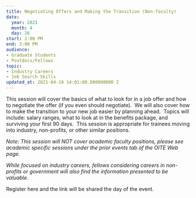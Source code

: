 ```yaml
---
title: Negotiating Offers and Making the Transition (Non-faculty)
date:
  year: 2021
  month: 4
  day: 26
start: 2:00 PM
end: 3:00 PM
audience:
- Graduate Students
- Postdocs/Fellows
topic:
- Industry Careers
- Job Search Skills
updated_at: 2021-04-19 14:01:00.000000000 Z
---
```

This session will cover the basics of what to look for in a job offer
and how to negotiate the offer (if you even should negotiate).  We will
also cover how to make the transition to your new job easier by planning
ahead.  Topics will include: salary ranges, what to look at in the
benefits package, and surviving your first 90 days.  This session is
appropriate for trainees moving into industry, non-profits, or other
similar positions. 

*Note: This session will NOT cover academic faculty positions, please
see academic specific sessions under the prior events tab of the OITE
Web page.*

*While focused on industry careers, fellows considering careers in
non-profits or government will also find the information presented to be
valuable.*

Register here and the link will be shared the day of the event.
